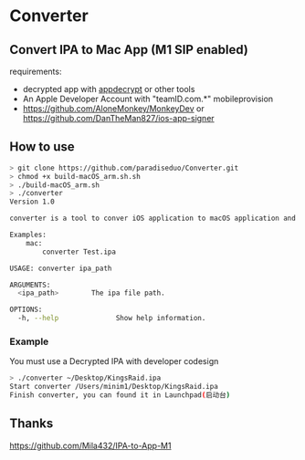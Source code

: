 # Converter

## Convert IPA to Mac App (M1 SIP enabled)
requirements:
- decrypted app with [appdecrypt](https://github.com/paradiseduo/appdecrypt) or other tools
- An Apple Developer Account with "teamID.com.*" mobileprovision
- https://github.com/AloneMonkey/MonkeyDev or https://github.com/DanTheMan827/ios-app-signer

## How to use
```bash
> git clone https://github.com/paradiseduo/Converter.git
> chmod +x build-macOS_arm.sh.sh
> ./build-macOS_arm.sh
> ./converter
Version 1.0

converter is a tool to conver iOS application to macOS application and run with M1.

Examples:
    mac:
        converter Test.ipa

USAGE: converter ipa_path

ARGUMENTS:
  <ipa_path>        The ipa file path.

OPTIONS:
  -h, --help              Show help information.
```

### Example
You must use a Decrypted IPA with developer codesign
```bash
> ./converter ~/Desktop/KingsRaid.ipa
Start converter /Users/minim1/Desktop/KingsRaid.ipa
Finish converter, you can found it in Launchpad(启动台)
```

## Thanks
https://github.com/Mila432/IPA-to-App-M1
